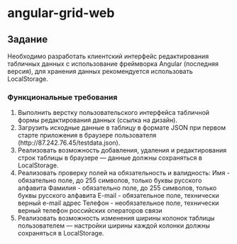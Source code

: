 # angular-grid-web
<h2>Задание </h2>
<p>Необходимо разработать клиентский интерфейс редактирования табличных данных с использование фреймворка Angular (последняя версия), для хранения данных рекомендуется использовать LocalStorage.</p>
<h3>Функциональные требования </h3>
<ul style="list-style: numeric;">
 <li>Выполнить верстку пользовательского интерфейса табличной формы редактирования данных (ссылка на дизайн). 
 <li>Загрузить исходные данные в таблицу в формате JSON при первом старте приложения в браузере пользователя (http://87.242.76.45/testdata.json).
 
 <li>Реализовать возможность добавления, удаления и редактирования строк таблицы в браузере — данные должны сохраняться в LocalStorage. 
   
 <li>Реализовать проверку полей на обязательность и валидность: 
  Имя - обязательно поле, до 255 символов, только буквы русского алфавита 
  Фамилия - обязательно поле, до 255 символов, только буквы русского алфавита 
  E-mail - обязательное поле, технически верный e-mail адрес
  Телефон - необязательное поле, технически верный телефон российских операторов связи 
  
  <li>Реализовать возможность изменения ширины колонок таблицы пользователем — настройки ширины каждой колонки должны сохраняться в LocalStorage.
